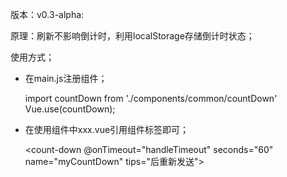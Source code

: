 版本：v0.3-alpha:

原理：刷新不影响倒计时，利用localStorage存储倒计时状态；

使用方式；
- 在main.js注册组件；

    import countDown from './components/common/countDown'
    Vue.use(countDown);

- 在使用组件中xxx.vue引用组件标签即可；

     <count-down @onTimeout="handleTimeout" seconds="60" name="myCountDown" tips="后重新发送"></count-down>
